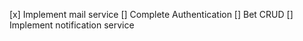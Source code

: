 [x] Implement mail service
[] Complete Authentication
[] Bet CRUD
[] Implement notification service

